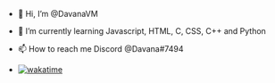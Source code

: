 - 👋 Hi, I’m @DavanaVM
- 🌱 I’m currently learning Javascript, HTML, C, CSS, C++ and Python
- 📫 How to reach me Discord @Davana#7494

- [![wakatime](https://wakatime.com/badge/user/76085792-ca15-40b0-adbb-a74ceeab2857.svg)](https://wakatime.com/@76085792-ca15-40b0-adbb-a74ceeab2857)
